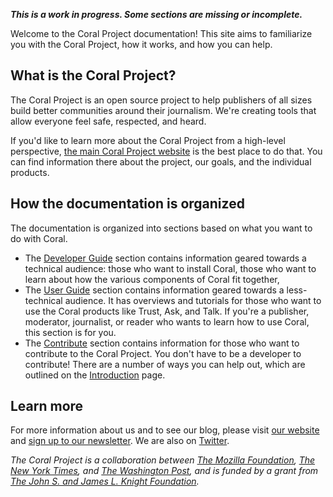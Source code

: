 ***This is a work in progress. Some sections are missing or incomplete.***

Welcome to the Coral Project documentation! This site aims to familiarize you with the Coral Project, how it works, and how you can help.

## What is the Coral Project?

The Coral Project is an open source project to help publishers of all sizes build better communities around their journalism. We're creating tools that allow everyone feel safe, respected, and heard.

If you'd like to learn more about the Coral Project from a high-level perspective, [the main Coral Project website](http://www.coralproject.net) is the best place to do that. You can find information there about the project, our goals, and the individual products.

## How the documentation is organized

The documentation is organized into sections based on what you want to do with Coral.

* The [Developer Guide](developer) section contains information geared towards a technical audience: those who want to install Coral, those who want to learn about how the various components of Coral fit together,
* The [User Guide](user_guide) section contains information geared towards a less-technical audience. It has overviews and tutorials for those who want to use the Coral products like Trust, Ask, and Talk. If you're a publisher, moderator, journalist, or reader who wants to learn how to use Coral, this section is for you.
* The [Contribute](contribute) section contains information for those who want to contribute to the Coral Project. You don't have to be a developer to contribute! There are a number of ways you can help out, which are outlined on the [Introduction](introduction) page.

## Learn more

For more information about us and to see our blog, please visit [our website](https://coralproject.net) and [sign up to our newsletter](http://tinyletter.com/coralproject). We are also on [Twitter](https://twitter.com/coralproject).

_The Coral Project is a collaboration between [The Mozilla Foundation](https://www.mozilla.org/en-US/foundation/), [The New York Times](http://nytimes.com), and [The Washington Post](http://washingtonpost.com), and is funded by a grant from [The John S. and James L. Knight Foundation](http://knightfoundation.org)._
